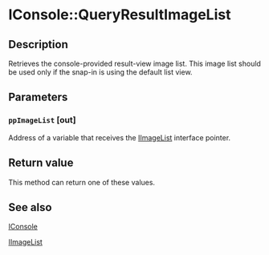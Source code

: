 # IConsole::QueryResultImageList

## Description

Retrieves the console-provided result-view image list. This image list should be used only if the snap-in is using the default list view.

## Parameters

### `ppImageList` [out]

Address of a variable that receives the
[IImageList](https://learn.microsoft.com/windows/desktop/api/mmc/nn-mmc-iimagelist) interface pointer.

## Return value

This method can return one of these values.

## See also

[IConsole](https://learn.microsoft.com/windows/desktop/api/mmc/nn-mmc-iconsole)

[IImageList](https://learn.microsoft.com/windows/desktop/api/mmc/nn-mmc-iimagelist)